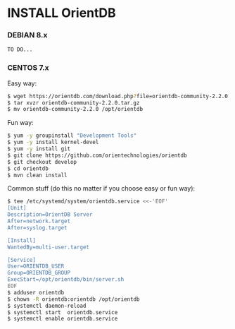 # INSTALL OrientDB 
### DEBIAN 8.x
```sh
TO DO...
```

### CENTOS 7.x
Easy way:
```sh
$ wget https://orientdb.com/download.php?file=orientdb-community-2.2.0.tar.gz
$ tar xvzr orientdb-community-2.2.0.tar.gz
$ mv orientdb-community-2.2.0 /opt/orientdb
```
Fun way:
```sh
$ yum -y groupinstall "Development Tools"
$ yum -y install kernel-devel
$ yum -y install git
$ git clone https://github.com/orientechnologies/orientdb
$ git checkout develop
$ cd orientdb
$ mvn clean install
```
Common stuff (do this no matter if you choose easy or fun way):
```sh
$ tee /etc/systemd/system/orientdb.service <<-'EOF'
[Unit]
Description=OrientDB Server
After=network.target
After=syslog.target

[Install]
WantedBy=multi-user.target

[Service]
User=ORIENTDB_USER
Group=ORIENTDB_GROUP
ExecStart=/opt/orientdb/bin/server.sh
EOF
$ adduser orientdb
$ chown -R orientdb:orientdb /opt/orientdb
$ systemctl daemon-reload
$ systemctl start  orientdb.service
$ systemctl enable orientdb.service
```
